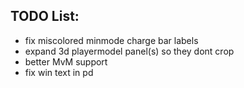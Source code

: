 ## TODO List:
* fix miscolored minmode charge bar labels
* expand 3d playermodel panel(s) so they dont crop
* better MvM support
* fix win text in pd
